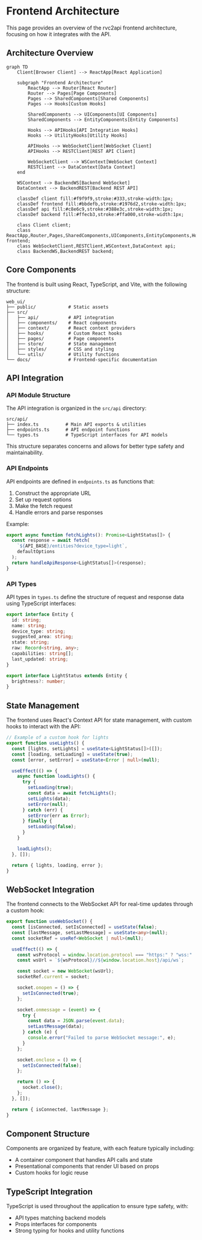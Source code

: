 # Frontend Architecture

This page provides an overview of the rvc2api frontend architecture, focusing on how it integrates with the API.

## Architecture Overview

```mermaid
graph TD
    Client[Browser Client] --> ReactApp[React Application]

    subgraph "Frontend Architecture"
        ReactApp --> Router[React Router]
        Router --> Pages[Page Components]
        Pages --> SharedComponents[Shared Components]
        Pages --> Hooks[Custom Hooks]

        SharedComponents --> UIComponents[UI Components]
        SharedComponents --> EntityComponents[Entity Components]

        Hooks --> APIHooks[API Integration Hooks]
        Hooks --> UtilityHooks[Utility Hooks]

        APIHooks --> WebSocketClient[WebSocket Client]
        APIHooks --> RESTClient[REST API Client]

        WebSocketClient --> WSContext[WebSocket Context]
        RESTClient --> DataContext[Data Context]
    end

    WSContext --> BackendWS[Backend WebSocket]
    DataContext --> BackendREST[Backend REST API]

    classDef client fill:#f9f9f9,stroke:#333,stroke-width:1px;
    classDef frontend fill:#bbdefb,stroke:#1976d2,stroke-width:1px;
    classDef api fill:#c8e6c9,stroke:#388e3c,stroke-width:1px;
    classDef backend fill:#ffecb3,stroke:#ffa000,stroke-width:1px;

    class Client client;
    class ReactApp,Router,Pages,SharedComponents,UIComponents,EntityComponents,Hooks,APIHooks,UtilityHooks frontend;
    class WebSocketClient,RESTClient,WSContext,DataContext api;
    class BackendWS,BackendREST backend;
```

## Core Components

The frontend is built using React, TypeScript, and Vite, with the following structure:

```
web_ui/
├── public/            # Static assets
├── src/
│   ├── api/           # API integration
│   ├── components/    # React components
│   ├── context/       # React context providers
│   ├── hooks/         # Custom React hooks
│   ├── pages/         # Page components
│   ├── store/         # State management
│   ├── styles/        # CSS and styling
│   └── utils/         # Utility functions
└── docs/              # Frontend-specific documentation
```

## API Integration

### API Module Structure

The API integration is organized in the `src/api` directory:

```
src/api/
├── index.ts          # Main API exports & utilities
├── endpoints.ts      # API endpoint functions
└── types.ts          # TypeScript interfaces for API models
```

This structure separates concerns and allows for better type safety and maintainability.

### API Endpoints

API endpoints are defined in `endpoints.ts` as functions that:

1. Construct the appropriate URL
2. Set up request options
3. Make the fetch request
4. Handle errors and parse responses

Example:

```typescript
export async function fetchLights(): Promise<LightStatus[]> {
  const response = await fetch(
    `${API_BASE}/entities?device_type=light`,
    defaultOptions
  );
  return handleApiResponse<LightStatus[]>(response);
}
```

### API Types

API types in `types.ts` define the structure of request and response data using TypeScript interfaces:

```typescript
export interface Entity {
  id: string;
  name: string;
  device_type: string;
  suggested_area: string;
  state: string;
  raw: Record<string, any>;
  capabilities: string[];
  last_updated: string;
}

export interface LightStatus extends Entity {
  brightness?: number;
}
```

## State Management

The frontend uses React's Context API for state management, with custom hooks to interact with the API:

```typescript
// Example of a custom hook for lights
export function useLights() {
  const [lights, setLights] = useState<LightStatus[]>([]);
  const [loading, setLoading] = useState(true);
  const [error, setError] = useState<Error | null>(null);

  useEffect(() => {
    async function loadLights() {
      try {
        setLoading(true);
        const data = await fetchLights();
        setLights(data);
        setError(null);
      } catch (err) {
        setError(err as Error);
      } finally {
        setLoading(false);
      }
    }

    loadLights();
  }, []);

  return { lights, loading, error };
}
```

## WebSocket Integration

The frontend connects to the WebSocket API for real-time updates through a custom hook:

```typescript
export function useWebSocket() {
  const [isConnected, setIsConnected] = useState(false);
  const [lastMessage, setLastMessage] = useState<any>(null);
  const socketRef = useRef<WebSocket | null>(null);

  useEffect(() => {
    const wsProtocol = window.location.protocol === "https:" ? "wss:" : "ws:";
    const wsUrl = `${wsProtocol}//${window.location.host}/api/ws`;

    const socket = new WebSocket(wsUrl);
    socketRef.current = socket;

    socket.onopen = () => {
      setIsConnected(true);
    };

    socket.onmessage = (event) => {
      try {
        const data = JSON.parse(event.data);
        setLastMessage(data);
      } catch (e) {
        console.error("Failed to parse WebSocket message:", e);
      }
    };

    socket.onclose = () => {
      setIsConnected(false);
    };

    return () => {
      socket.close();
    };
  }, []);

  return { isConnected, lastMessage };
}
```

## Component Structure

Components are organized by feature, with each feature typically including:

- A container component that handles API calls and state
- Presentational components that render UI based on props
- Custom hooks for logic reuse

## TypeScript Integration

TypeScript is used throughout the application to ensure type safety, with:

- API types matching backend models
- Props interfaces for components
- Strong typing for hooks and utility functions
